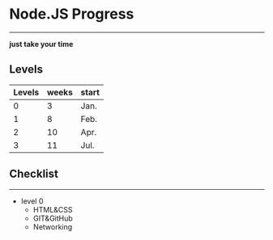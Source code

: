 # Node.JS Progress 
 ---
 **just take your time**

 ## Levels 
| Levels  | weeks | start  |
|---------| ------| -------|
|    0    |   3   | Jan.   |
|    1    |   8   | Feb.   |
|    2    |   10  | Apr.   |
|    3    |   11  | Jul.   |

 ## Checklist
  ---
  - level 0
    - HTML&CSS  
    - GIT&GitHub 
    - Networking 
